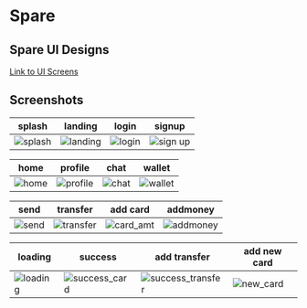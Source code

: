 # Spare

## Spare UI Designs
[Link to UI Screens](https://www.figma.com/file/DJnP74ZAMha4lLbbdmrbd1/Spare-UI-(Community)?node-id=123-1452&t=yMT1ZHW0iAluzHFv-0)

## Screenshots

| splash   | landing  | login   |signup |
|----------|----------|---------|-------
|![splash](https://user-images.githubusercontent.com/43262139/236741506-11ce228d-c0c4-4e53-8b57-ecb0467f890f.png)|![landing](https://user-images.githubusercontent.com/43262139/236741590-858728bd-da56-4344-9e4a-31f3776c4f6e.png)|![login](https://user-images.githubusercontent.com/43262139/236742395-4a72be7c-bf28-4a47-8774-1e79e617dde0.png)|![sign up](https://user-images.githubusercontent.com/43262139/236742773-28ce3579-f93d-4946-b7de-7254e89c45c1.png)


| home  | profile | chat | wallet |
|-------|---------|------|--------
|![home](https://user-images.githubusercontent.com/43262139/236779615-f281f7e9-94c1-41d6-8fd8-3cc8046b93fd.png)|![profile](https://user-images.githubusercontent.com/43262139/236779696-e3e28dd8-4ec4-4d80-a350-db5aa93efd7b.png)|![chat](https://user-images.githubusercontent.com/43262139/236780358-4b19b9f0-7267-4931-83fa-c442de9bc9cb.png)|![wallet](https://user-images.githubusercontent.com/43262139/236780590-3740b12d-cafd-4a51-92f9-dd1a1ea74582.png)|


| send  | transfer | add card | addmoney|
|-------|----------|----------|--------
|![send](https://user-images.githubusercontent.com/43262139/236781358-3732b23d-64b9-45d3-8321-4b0e933b432e.png)|![transfer](https://user-images.githubusercontent.com/43262139/236781475-90ae4f12-b9bc-4c43-9137-e796a1577586.png)|![card_amt](https://user-images.githubusercontent.com/43262139/236782184-83aa699a-6a86-4fce-b0a5-936df6aacfab.png)|![addmoney](https://user-images.githubusercontent.com/43262139/236782706-aaa31ca1-e170-4103-963b-b35c785f2a54.png)

| loading  | success  | add transfer | add new card|
|----------|----------|--------------|--------
|![loading](https://user-images.githubusercontent.com/43262139/236783286-e852b2ab-502f-42f5-b45f-dfef2415fd33.png)|![success_card](https://user-images.githubusercontent.com/43262139/236783943-9bb805d3-b98f-4071-90a7-629574252d8c.png)|![success_transfer](https://user-images.githubusercontent.com/43262139/236784487-a45c60e5-695d-4d3a-8b4c-98103b55cfb6.png)|![new_card](https://user-images.githubusercontent.com/43262139/236784968-a3889cbf-5802-4d97-96a8-39ce20db8dcc.png)

